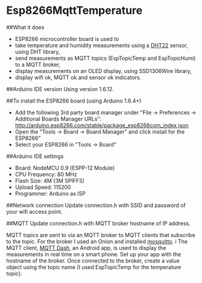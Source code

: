 # Esp8266MqttTemperature

##What it does
  * ESP8266 microcontroller board is used to 
  * take temperature and humidity measurements using a [DHT22](https://www.mouser.com/datasheet/2/737/dht-932870.pdf) sensor, using DHT library,
  * send measurements as MQTT topics (EspTopicTemp and EspTopicHumi) to a MQTT broker,
  * display measurements on an OLED display, using SSD1306Wire library,
  * display wifi ok, MQTT ok and sensor ok indicators.

##Arduino IDE version
Using version 1.6.12.

##To install the ESP8266 board (using Arduino 1.6.4+)
  * Add the following 3rd party board manager under "File -> Preferences -> Additional Boards Manager URLs": http://arduino.esp8266.com/stable/package_esp8266com_index.json
  * Open the "Tools -> Board -> Board Manager" and click install for the ESP8266"
  * Select your ESP8266 in "Tools -> Board"

##Arduino IDE settings
  *  Board: NodeMCU 0.9 (ESPP-12 Module)
  *  CPU Frequency: 80 MHz
  *  Flash Size: 4M (3M SPIFFS)
  *  Upload Speed: 115200
  *  Programmer: Arduino as ISP

##Network connection
Update connection.h with SSID and password of your wifi access point.

##MQTT
Update connection.h with MQTT broker hostname of IP address.

MQTT topics are sent to via an MQTT broker to MQTT clients that subscribe to the topic.  For the broker I used an Onion and installed [mosquitto](https://mosquitto.org/).
i
The MQTT client, [MQTT Dash](https://play.google.com/store/apps/details?id=net.routix.mqttdash&hl=en_US), an Android app, is used to display the measurements in real time on a smart phone.  Set up your app with the hostname of the broker.  Once connected to the broker, create a value object using the topic name (I used EspTopicTemp for the temperature topic).
